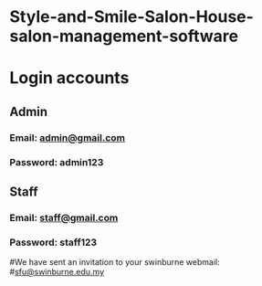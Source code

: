 # Style-and-Smile-Salon-House-salon-management-software

# Login accounts
## Admin
### Email: admin@gmail.com
### Password: admin123

## Staff
### Email: staff@gmail.com
### Password: staff123


#We have sent an invitation to your swinburne webmail:
#sfu@swinburne.edu.my
